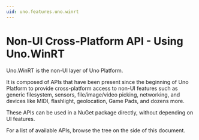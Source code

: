 ```yaml
---
uid: uno.features.uno.winrt
---
```


# Non-UI Cross-Platform API - Using Uno.WinRT

Uno.WinRT is the non-UI layer of Uno Platform.

It is composed of APIs that have been present since the beginning of Uno Platform to provide cross-platform access to non-UI features such as generic filesystem, sensors, file/image/video picking, networking, and devices like MIDI, flashlight, geolocation, Game Pads, and dozens more.

These APIs can be used in a NuGet package directly, without depending on UI features.

For a list of available APIs, browse the tree on the side of this document.
